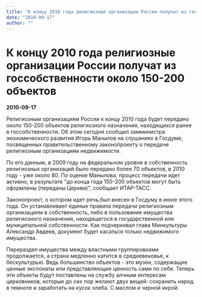 ```yaml
---
title: "К концу 2010 года религиозные организации России получат из госсобственности около 150-200 объектов"
date: "2010-09-17"
author: ""
---
```


# К концу 2010 года религиозные организации России получат из госсобственности около 150-200 объектов

**2010-09-17** 

Религиозным организациям России к концу 2010 года будет передано около 150-200 объектов религиозного назначения, находящихся ранее в госсобственности. Об этом сегодня сообщил замминистра экономического развития Игорь Манылов на слушаниях в Госдуме, посвященных правительственному законопроекту о передаче религиозным организациям недвижимости.

По его данным, в 2009 году на федеральном уровне в собственность религиозных организаций было передано более 70 объектов, в 2010 году - уже около 80. По оценке Манылова, процесс передачи идет активно, в результате "до конца года 150-200 объектов могут быть оформлены (переданы Церкви)", сообщает ИТАР-ТАСС.

Законопроект, о котором идет речь,был внесен в Госдуму в июне этого года. Он устанавливает единые правила передачи религиозным организациям в собственность, либо в пользование имущества религиозного назначения, находящегося в государственной или муниципальной собственности. Как подчеркивал глава Минкультуры Александр Авдеев, документ будет касаться только недвижимого имущества.

Перераздел имущества между властными группировками продолжается, а страна медленно катится в средневековье, к бескультурью. Ведь большинство объектов - это музеи, содержащие ценные экспонаты или представляющие ценность сами по себе. Теперь эти объекты будут поставлены на службу алчным интересам церковников, которые до сих пор желают двух вещей: сохранить народ в темноте и заработать на кусок хлеба. С маслом и черной икрой.